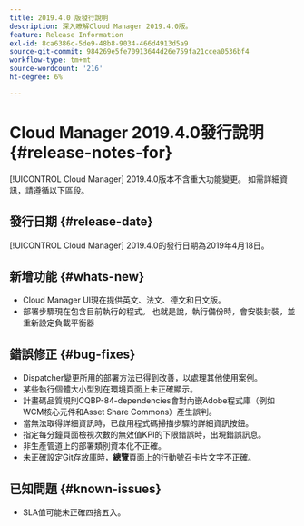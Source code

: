 ```yaml
---
title: 2019.4.0 版發行說明
description: 深入瞭解Cloud Manager 2019.4.0版。
feature: Release Information
exl-id: 8ca6386c-5de9-48b8-9034-466d4913d5a9
source-git-commit: 984269e5fe70913644d26e759fa21ccea0536bf4
workflow-type: tm+mt
source-wordcount: '216'
ht-degree: 6%

---
```


# Cloud Manager 2019.4.0發行說明 {#release-notes-for}

[!UICONTROL Cloud Manager] 2019.4.0版本不含重大功能變更。 如需詳細資訊，請遵循以下區段。

## 發行日期 {#release-date}

[!UICONTROL Cloud Manager] 2019.4.0的發行日期為2019年4月18日。

## 新增功能 {#whats-new}

* Cloud Manager UI現在提供英文、法文、德文和日文版。
* 部署步驟現在包含目前執行的程式。 也就是說，執行備份時，會安裝封裝，並重新設定負載平衡器

## 錯誤修正 {#bug-fixes}

* Dispatcher變更所用的部署方法已得到改善，以處理其他使用案例。
* 某些執行個體大小型別在環境頁面上未正確顯示。
* 計畫碼品質規則CQBP-84-dependencies會對內嵌Adobe程式庫（例如WCM核心元件和Asset Share Commons）產生誤判。
* 當無法取得詳細資訊時，已啟用程式碼掃描步驟的詳細資訊按鈕。
* 指定每分鐘頁面檢視次數的無效值KPI的下限錯誤時，出現錯誤訊息。
* 非生產管道上的部署類別資本化不正確。
* 未正確設定Git存放庫時，**總覽**&#x200B;頁面上的行動號召卡片文字不正確。

## 已知問題 {#known-issues}

* SLA值可能未正確四捨五入。

